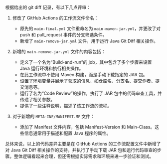 根据给出的 git diff 记录，有以下几点评审：

1. 修改了 GitHub Actions 的工作流文件命名：
   - 原先的 `main-final.yml` 文件重命名为 `main-maven-jar.yml`，并更改了对 push 和 pull_request 事件的分支筛选条件。
   - 新增了 `main-remove-jar.yml` 文件，用于运行 Java Git Diff 相关操作。

2. 新增的 `main-remove-jar.yml` 文件的内容包括：
   - 定义了一个名为“Build-and-run”的 job，其中包含了多个步骤来设置 Java 运行环境和执行相关操作。
   - 在此工作流中不使用 Maven 构建，而是手动下载指定的 JAR 包。
   - 设置了环境变量并展示了获取的信息，如仓库名、分支名、提交作者、提交消息等。
   - 运行了名为“Code Review”的操作，执行了 JAR 包中的代码审查工具，并传递了相关参数。
   - 提供了一些注释说明，描述了该工作流的流程。

3. 对于新增的 `META-INF/MANIFEST.MF` 文件：
   - 添加了 Manifest 文件内容，包括 Manifest-Version 和 Main-Class。这些信息通常用于描述和配置 Java 程序的属性。

总体来说，以上的代码差异主要是在 GitHub Actions 的工作流配置文件中新增了对 Java Git Diff 相关操作的支持，并执行了手动下载 JAR 包和运行代码审查的步骤。整体逻辑看起来合理，但还需根据实际需求和环境来进一步验证和测试。